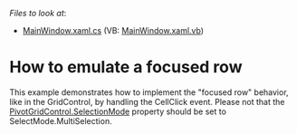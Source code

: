 <!-- default file list -->
*Files to look at*:

* [MainWindow.xaml.cs](./CS/Q273921/MainWindow.xaml.cs) (VB: [MainWindow.xaml.vb](./VB/Q273921/MainWindow.xaml.vb))
<!-- default file list end -->
# How to emulate a focused row


<p>This example demonstrates how to implement the "focused row" behavior, like in the GridControl, by handling the CellClick event. Please not that the <a href="http://documentation.devexpress.com/#WPF/DevExpressXpfPivotGridPivotGridControl_SelectModetopic">PivotGridControl.SelectionMode</a> property should be set to SelectMode.MultiSelection.</p>

<br/>



